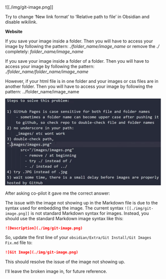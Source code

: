 ![[./img/git-image.png]]

Try to change ‘New link format’ to ‘Relative path to file’ in Obsidian and disable wikilink.

**Website**

If you save your image inside a folder. Then you will have to access your image by following the pattern: _./folder_name/image_name_ or remove the _./_ completely: _folder_name/image_name_

If you save your image inside a folder of a folder. Then you will have to access your image by following the pattern:  _./folder_name/folder_name/image_name_

However, if your html file is in one folder and your images or css files are in another folder. Then you will have to access your image by following the pattern: ../folder_name/image_name

![git image](./img/git-image.png)

After asking co-pilot it gave me the correct answer:

The issue with the image not showing up in the Markdown file is due to the syntax used for embedding the image. The current syntax `![[./img/git-image.png]]` is not standard Markdown syntax for images. Instead, you should use the standard Markdown image syntax like this:

```markdown
![Description](./img/git-image.png)
```

So, update the first line of your `obsidian/Extra/Git Install/Git Images Fix.md` file to:

```markdown
![Git Image](./img/git-image.png)
```

This should resolve the issue of the image not showing up.

I'll leave the broken image in, for future reference. 